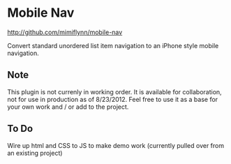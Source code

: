 # Mobile Nav #

http://github.com/mimiflynn/mobile-nav

Convert standard unordered list item navigation to an iPhone style mobile navigation.

## Note ##

This plugin is not currenly in working order. It is available for collaboration, not for use in production as of 8/23/2012. Feel free to use it as a base for your own work and / or add to the project.

## To Do ##

Wire up html and CSS to JS to make demo work (currently pulled over from an existing project)

